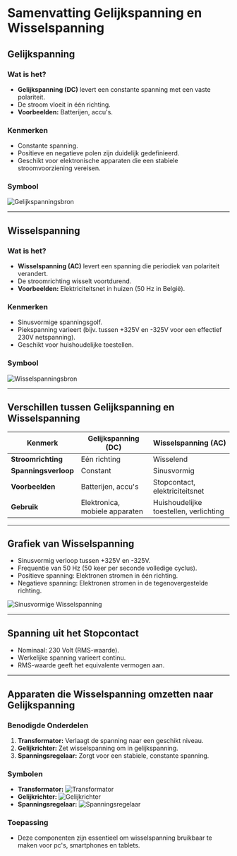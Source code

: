 # Samenvatting Gelijkspanning en Wisselspanning

## Gelijkspanning

### Wat is het?
- **Gelijkspanning (DC)** levert een constante spanning met een vaste polariteit.
- De stroom vloeit in één richting.
- **Voorbeelden:** Batterijen, accu's.

### Kenmerken
- Constante spanning.
- Positieve en negatieve polen zijn duidelijk gedefinieerd.
- Geschikt voor elektronische apparaten die een stabiele stroomvoorziening vereisen.

### Symbool
![Gelijkspanningsbron](https://upload.wikimedia.org/wikipedia/commons/4/47/DC_Supply_Symbol.png)

---

## Wisselspanning

### Wat is het?
- **Wisselspanning (AC)** levert een spanning die periodiek van polariteit verandert.
- De stroomrichting wisselt voortdurend.
- **Voorbeelden:** Elektriciteitsnet in huizen (50 Hz in België).

### Kenmerken
- Sinusvormige spanningsgolf.
- Piekspanning varieert (bijv. tussen +325V en -325V voor een effectief 230V netspanning).
- Geschikt voor huishoudelijke toestellen.

### Symbool
![Wisselspanningsbron](https://upload.wikimedia.org/wikipedia/commons/0/0d/AC_Supply_Symbol.png)

---

## Verschillen tussen Gelijkspanning en Wisselspanning
| Kenmerk                | Gelijkspanning (DC)         | Wisselspanning (AC)         |
|------------------------|-----------------------------|-----------------------------|
| **Stroomrichting**    | Eén richting                | Wisselend                   |
| **Spanningsverloop**  | Constant                    | Sinusvormig                 |
| **Voorbeelden**       | Batterijen, accu's          | Stopcontact, elektriciteitsnet|
| **Gebruik**           | Elektronica, mobiele apparaten | Huishoudelijke toestellen, verlichting |

---

## Grafiek van Wisselspanning
- Sinusvormig verloop tussen +325V en -325V.
- Frequentie van 50 Hz (50 keer per seconde volledige cyclus).
- Positieve spanning: Elektronen stromen in één richting.
- Negatieve spanning: Elektronen stromen in de tegenovergestelde richting.

![Sinusvormige Wisselspanning](https://upload.wikimedia.org/wikipedia/commons/4/4c/Sinuskurve.png)

---

## Spanning uit het Stopcontact
- Nominaal: 230 Volt (RMS-waarde).
- Werkelijke spanning varieert continu.
- RMS-waarde geeft het equivalente vermogen aan.

---

## Apparaten die Wisselspanning omzetten naar Gelijkspanning

### Benodigde Onderdelen
1. **Transformator:** Verlaagt de spanning naar een geschikt niveau.
2. **Gelijkrichter:** Zet wisselspanning om in gelijkspanning.
3. **Spanningsregelaar:** Zorgt voor een stabiele, constante spanning.

### Symbolen
- **Transformator:** ![Transformator](https://upload.wikimedia.org/wikipedia/commons/5/5d/Transformer_symbol.png)
- **Gelijkrichter:** ![Gelijkrichter](https://upload.wikimedia.org/wikipedia/commons/4/46/Rectifier_symbol.png)
- **Spanningsregelaar:** ![Spanningsregelaar](https://upload.wikimedia.org/wikipedia/commons/d/dc/Voltage_Regulator_Symbol.png)

### Toepassing
- Deze componenten zijn essentieel om wisselspanning bruikbaar te maken voor pc's, smartphones en tablets.

